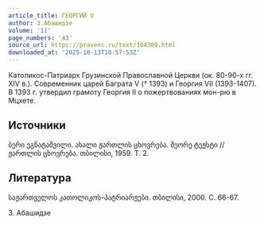 ```yaml
---
article_title: ГЕОРГИЙ V
author: З.Абашидзе
volume: '11'
page_numbers: '43'
source_url: https://pravenc.ru/text/164309.html
downloaded_at: '2025-10-13T10:57:53Z'
---
```


Католикос-Патриарх Грузинской Православной Церкви (ок. 80-90-х гг. XIV в.). Современник царей Баграта V († 1393) и Георгия VII (1393-1407). B 1393 г. утвердил грамоту Георгия II о пожертвованиях мон-рю в Мцхете.

## Источники

ბერი ეგნატაშვილი. ახალი ჟართლის ცხოვრება. მეორე ტეჟსტი // ჟართლის ცხოვრება. თბილისი, 1959. Т. 2.

## Литература

საჟართველოს კათოლიკოს-პატრიარჟები. თბილისი, 2000. С. 66-67.

З.  Абашидзе
